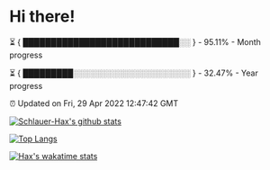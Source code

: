 # Hi there!

⏳ { ████████████████████████████░░ } - 95.11% - Month progress

⏳ { █████████░░░░░░░░░░░░░░░░░░░░░ } - 32.47% - Year progress

⏰ Updated on Fri, 29 Apr 2022 12:47:42 GMT


[![Schlauer-Hax's github stats](https://github-readme-stats.vercel.app/api?username=Schlauer-Hax&show_icons=true&theme=dark&count_private=true)](https://github.com/Schlauer-Hax)


[![Top Langs](https://github-readme-stats.vercel.app/api/top-langs/?username=Schlauer-Hax&layout=compact&theme=dark)](https://github.com/Schlauer-Hax?tab=repositories)


[![Hax's wakatime stats](https://github-readme-stats.vercel.app/api/wakatime?username=Hax&theme=dark)](https://wakatime.com/@Hax)

